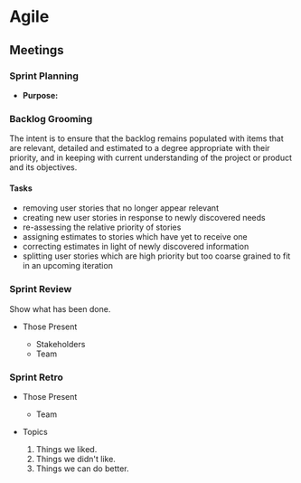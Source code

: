 # Agile

## Meetings

### Sprint Planning

-   **Purpose:**

### Backlog Grooming

The intent is to ensure that the backlog remains populated with items that are relevant, detailed and estimated to a degree appropriate with their priority, and in keeping with current understanding of the project or product and its objectives.

#### Tasks

-   removing user stories that no longer appear relevant
-   creating new user stories in response to newly discovered needs
-   re-assessing the relative priority of stories
-   assigning estimates to stories which have yet to receive one
-   correcting estimates in light of newly discovered information
-   splitting user stories which are high priority but too coarse grained to fit in an upcoming iteration

### Sprint Review

Show what has been done.

-   Those Present

    -   Stakeholders
    -   Team

### Sprint Retro

-   Those Present

    -   Team

-   Topics

    1.  Things we liked.
    1.  Things we didn't like.
    1.  Things we can do better.
